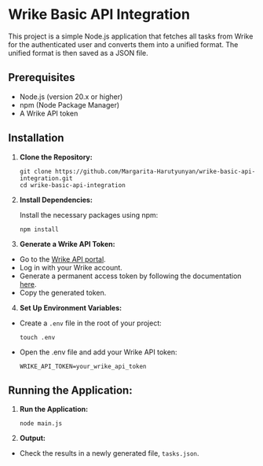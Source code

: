 # Wrike Basic API Integration

This project is a simple Node.js application that fetches all tasks from Wrike for the authenticated user and converts them into a unified format. The unified format is then saved as a JSON file.

## Prerequisites
- Node.js (version 20.x or higher)
- npm (Node Package Manager)
- A Wrike API token

## Installation
1. **Clone the Repository:**

    ```
    git clone https://github.com/Margarita-Harutyunyan/wrike-basic-api-integration.git
    cd wrike-basic-api-integration
    ```

2. **Install Dependencies:**

    Install the necessary packages using npm:
    ```
    npm install
    ```

3. **Generate a Wrike API Token:**

- Go to the [Wrike API portal](https://www.wrike.com/frontend/apps/index.html#api).
- Log in with your Wrike account.
- Generate a permanent access token by following the documentation [here](https://help.wrike.com/hc/en-us/articles/210409445-Wrike-API#UUID-a1b0051a-0537-2215-c542-3b04d7205f4b_tokens).
- Copy the generated token.

4. **Set Up Environment Variables:**
- Create a `.env` file in the root of your project:

    ```
    touch .env
    ```
    
- Open the .env file and add your Wrike API token:

    ```
    WRIKE_API_TOKEN=your_wrike_api_token
    ```
    
## Running the Application:
1. **Run the Application:**
    ```
    node main.js
    ```
2. **Output:**
- Check the results in a newly generated file, `tasks.json`.
